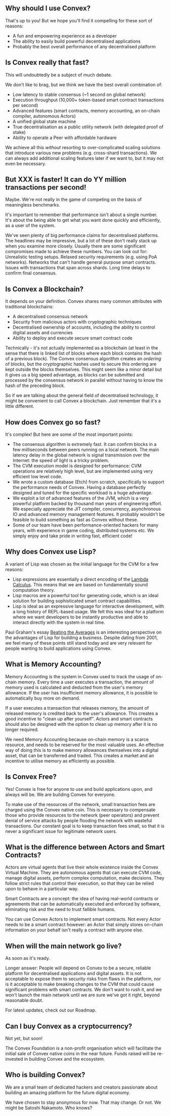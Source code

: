 ## Why should I use Convex?

That's up to you! But we hope you'll find it compelling for these sort of reasons:

- A fun and empowering experience as a developer
- The ability to easily build powerful decentralised applications
- Probably the best overall performance of any decentralised platform 

## Is Convex really that fast?

This will undoubtedly be a subject of much debate. 

We don't like to brag, but we think we have the best overall combination of:

- Low latency to stable consensus (~1 second on global network)
- Execution throughput (10,000+ token-based smart contract transactions per second)
- Advanced features (smart contracts, memory accounting, an on-chain compiler, autonomous Actors)
- A unified global state machine
- True decentralisation as a public utility network (with delegated proof of stake) 
- Ability to operate a Peer with affordable hardware

We achieve all this *without* resorting to over-complicated scaling solutions that introduce various new problems (e.g. cross-shard transactions). We can always add additional scaling features later if we want to, but it may not even be necessary. 

## But XXX is faster! It can do YY million transactions per second!

Maybe. We're not really in the game of competing on the basis of meaningless benchmarks.

It's important to remember that performance isn't about a single number. It's about the being able to get what you want done quickly and efficiently, as a user of the system. 

We've seen plenty of big performance claims for decentralised platforms. The headlines may be impressive, but a lot of these don't really stack up when you examine more closely. Usually there are some significant compromises made to achieve these numbers. You can look out for: Unrealistic testing setups. Relaxed security requirements (e.g. using PoA networks). Networks that can't handle general purpose smart contracts. Issues with transactions that span across shards. Long time delays to confirm final consensus.

## Is Convex a Blockchain?

It depends on your definition. Convex shares many common attributes with traditional blockchains:

- A decentralised consensus network 
- Security from malicious actors with cryptographic techniques
- Decentralised ownership of accounts, including the ability to control digital assets and currencies
- Ability to deploy and execute secure smart contract code

Technically - it's not actually implemented as a blockchain (at least in the sense that there is linked list of blocks where each block contains the hash of a previous block). The Convex consensus algorithm creates an *ordering* of blocks, but the cryptographic hashes used to secure this ordering are kept outside the blocks themselves. This might seem like a minor detail but it gives us a big speed advantage, as blocks can be submitted and processed by the consensus network in parallel without having to know the hash of the preceding block.

So if we are talking about the general field of decentralised technology, it might be convenient to call Convex a blockchain. Just remember that it's a little different.

## How does Convex go so fast?

It's complex! But here are some of the most important points:

- The consensus algorithm is extremely fast. It can confirm blocks in a few milliseconds between peers running on a local network. The main latency delay in the global network is signal transmission over the Internet: the speed of light is a tricky problem.
- The CVM execution model is designed for performance: CVM operations are relatively high level, but are implemented using very efficient low level code. 
- We wrote a custom database (Etch) from scratch, specifically to support the performance needs of Convex. Having a database perfectly designed and tuned for the specific workload is a huge advantage.
- We exploit a lot of advanced features of the JVM, which is a very powerful platform backed by thousand man years of engineering effort. We especially appreciate the JIT compiler, concurrency, asynchronous IO and advanced memory management features. It probably wouldn't be feasible to build something as fast as Convex without these.
- Some of our team have been performance-oriented hackers for many years, with experience in game coding, distributed systems etc. We simply enjoy and take pride in writing fast, efficient code!

## Why does Convex use Lisp?

A variant of Lisp was chosen as the initial language for the CVM for a few reasons:

- Lisp expressions are essentially a direct encoding of the [Lambda Calculus](https://en.wikipedia.org/wiki/Lambda_calculus). This means that we are based on fundamentally sound computation theory.
- Lisp macros are a powerful tool for generating code, which is an ideal solution for building sophisticated smart contract capabilities. 
- Lisp is ideal as an expressive language for interactive development, with a long history of REPL-based usage. We felt this was ideal for a platform where we want developers to be instantly productive and able to interact directly with the system in real time.

Paul Graham's essay [Beating the Averages](http://www.paulgraham.com/avg.html) is an interesting perspective on the advantages of Lisp for building a business. Despite dating from 2001, we feel many of these points still stand today and are very relevant for people wanting to build applications using Convex.

## What is Memory Accounting?

Memory Accounting is the system in Convex used to track the usage of on-chain memory. Every time a user executes a transaction, the amount of memory used is calculated and deducted from the user's memory allowance. If the user has insufficient memory allowance, it is possible to automatically buy more on demand.

If a user executes a transaction that releases memory, the amount of released memory is credited back to the user's allowance. This creates a good incentive to "clean up after yourself". Actors and smart contracts should also be designed with the option to clean up memory after it is no longer required.

We need Memory Accounting because on-chain memory is a scarce resource, and needs to be reserved for the most valuable uses. An effective way of doing this is to make memory allowances themselves into a digital asset, that can be transferred and traded. This creates a market and an incentive to utilise memory as efficiently as possible.

## Is Convex Free?

Yes! Convex is free for anyone to use and build applications upon, and always will be. We are building Convex for everyone.

To make use of the resources of the network, small transaction fees are charged using the Convex native coin. This is necessary to compensate those who provide resources to the network (peer operators) and prevent denial of service attacks by people flooding the network with wasteful transactions. Our constant goal is to keep transaction fees small, so that it is never a significant issue for legitimate network users.

## What is the difference between Actors and Smart Contracts?

Actors are virtual agents that live their whole existence inside the Convex Virtual Machine. They are autonomous agents that can execute CVM code, manage digital assets, perform complex computation, make decisions. They follow strict rules that control their execution, so that they can be relied upon to behave in a particular way.

Smart Contracts are a concept: the idea of having real-world contracts or agreements that can be automatically executed and enforced by software, eliminating risk and the need to trust fallible humans.

You can use Convex Actors to implement smart contracts. Not every Actor needs to be a smart contract however: an Actor that simply stores on-chain information on your behalf isn't really a contract with anyone else.


## When will the main network go live?

As soon as it's ready. 

Longer answer: People will depend on Convex to be a secure, reliable platform for decentralised applications and digital assets. It is not acceptable to expose them to security risks from flaws in the platform, nor is it acceptable to make breaking changes to the CVM that could cause significant problems with smart contracts. We don't want to rush it, and we won't launch the main network until we are sure we've got it right, beyond reasonable doubt.

For latest updates, check out our Roadmap.


## Can I buy Convex as a cryptocurrency?

Not yet, but soon!

The Convex Foundation is a non-profit organisation which will facilitate the initial sale of Convex native coins in the near future. Funds raised will be re-invested in building Convex and the ecosystem.


## Who is building Convex?

We are a small team of dedicated hackers and creators passionate about building an amazing platform for the future digital economy.

We have chosen to stay anonymous for now. That may change. Or not. We might be Satoshi Nakamoto. Who knows?